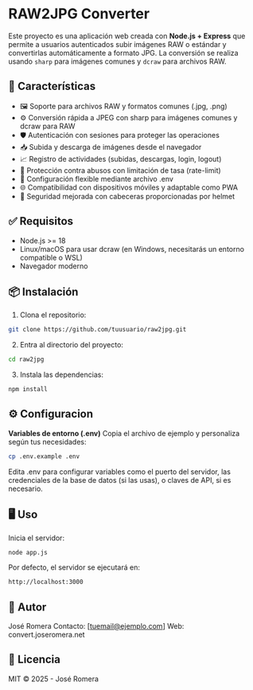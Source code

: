 # RAW2JPG Converter

Este proyecto es una aplicación web creada con **Node.js + Express** que permite a usuarios autenticados subir imágenes RAW o estándar y convertirlas automáticamente a formato JPG. La conversión se realiza usando `sharp` para imágenes comunes y `dcraw` para archivos RAW.

## 🚀 Características
- 🖼️ Soporte para archivos RAW y formatos comunes (.jpg, .png)
- ⚙️ Conversión rápida a JPEG con sharp para imágenes comunes y dcraw para RAW
- 🛡️ Autenticación con sesiones para proteger las operaciones
- 📥 Subida y descarga de imágenes desde el navegador
- 📈 Registro de actividades (subidas, descargas, login, logout)
- 🧱 Protección contra abusos con limitación de tasa (rate-limit)
- 🧠 Configuración flexible mediante archivo .env
- 🌐 Compatibilidad con dispositivos móviles y adaptable como PWA
- 🔐 Seguridad mejorada con cabeceras proporcionadas por helmet



## ✅ Requisitos
- Node.js >= 18
- Linux/macOS para usar dcraw (en Windows, necesitarás un entorno compatible o WSL)
- Navegador moderno



## 📦 Instalación
1. Clona el repositorio:
```bash
git clone https://github.com/tuusuario/raw2jpg.git
```

2. Entra al directorio del proyecto:
```bash
cd raw2jpg
```

3. Instala las dependencias:
```bash
npm install
```



## ⚙️ Configuracion
**Variables de entorno (.env)**
Copia el archivo de ejemplo y personaliza según tus necesidades:
```bash
cp .env.example .env
```
Edita .env para configurar variables como el puerto del servidor, las credenciales de la base de datos (si las usas), o claves de API, si es necesario.



## 🖥️ Uso
Inicia el servidor:
```bash
node app.js
```

Por defecto, el servidor se ejecutará en:
```bash
http://localhost:3000
```



## 🧠 Autor
José Romera
Contacto: [tuemail@ejemplo.com]
Web: convert.joseromera.net



## 📄 Licencia
MIT © 2025 - José Romera


